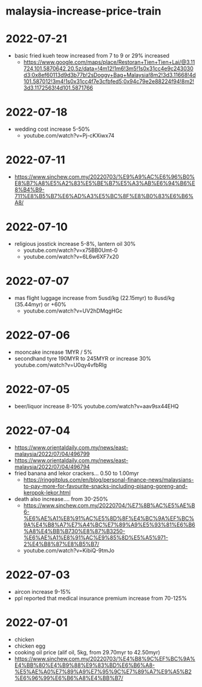 # malaysia-increase-price-train


# 2022-07-21
* basic fried kueh teow increased from 7 to 9 or 29% increased
  * https://www.google.com/maps/place/Restoran+Tien+Tien+Lai/@3.11724,101.5870642,20.5z/data=!4m12!1m6!3m5!1s0x31cc4e9c243030d3:0x8ef60113d9d3b77b!2sDoggy+Bag+Malaysia!8m2!3d3.11668!4d101.587012!3m4!1s0x31cc4f7e3cfbfed5:0x94c79e2e88224f94!8m2!3d3.1172563!4d101.5871766

# 2022-07-18
* wedding cost increase 5-50%
  * youtube.com/watch?v=Pj-cKXiwx74

# 2022-07-11
* https://www.sinchew.com.my/20220703/%E9%A9%AC%E6%96%B0%E8%B7%A8%E5%A2%83%E5%BE%B7%E5%A3%AB%E6%94%B6%E8%B4%B9-711%E8%B5%B7%E6%AD%A3%E5%BC%8F%E8%B0%83%E6%B6%A8/

# 2022-07-10
* religious josstick increase 5-8%, lantern oil 30%
  * youtube.com/watch?v=x75BB0Umt-0
  * youtube.com/watch?v=6L6w6XF7x20


# 2022-07-07
* mas flight luggage increase from 5usd/kg (22.15myr) to 8usd/kg (35.44myr) or +60%
  * youtube.com/watch?v=UV2hDMqgHGc


# 2022-07-06
* mooncake increase 1MYR / 5%
* secondhand tyre 190MYR to 245MYR or increase 30%
  youtube.com/watch?v=U0qy4vfbRIg


# 2022-07-05
* beer/liquor increase 8-10%  youtube.com/watch?v=aav9sx44EHQ


# 2022-07-04
* https://www.orientaldaily.com.my/news/east-malaysia/2022/07/04/496799
* https://www.orientaldaily.com.my/news/east-malaysia/2022/07/04/496794
* fried banana and lekor crackers... 0.50 to 1.00myr 
  *  https://ringgitplus.com/en/blog/personal-finance-news/malaysians-to-pay-more-for-favourite-snacks-including-pisang-goreng-and-keropok-lekor.html
* death also increase.... from 30-250%
  * https://www.sinchew.com.my/20220704/%E7%8B%AC%E5%AE%B6-%E6%AE%A1%E8%91%AC%E5%8D%8F%E4%BC%9A%EF%BC%9A%E4%B8%A7%E7%A4%BC%E7%89%A9%E5%93%81%E6%B6%A8%E4%BB%B730%E8%87%B3250-%E6%AE%A1%E8%91%AC%E9%85%8D%E5%A5%971-2%E4%B8%87%E8%B5%B7/
  * youtube.com/watch?v=KibiQ-9tmJo

# 2022-07-03
* aircon increase 9-15%
* ppl reported that medical insurance premium increase from 70-125%

# 2022-07-01
* chicken
* chicken egg
* cooking oil price (alif oil, 5kg, from 29.70myr to 42.50myr)
* https://www.sinchew.com.my/20220703/%E4%B8%9C%EF%BC%9A%E4%BB%80%E4%B9%88%E9%83%BD%E6%B6%A8-%E5%AE%A0%E7%89%A9%E7%95%9C%E7%89%A7%E9%A5%B2%E6%96%99%E6%B6%A8%E4%BB%B7/

